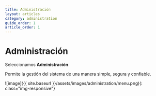 ```yaml
---
title: Administración
layout: articles
category: administration
guide_order: 1
article_order: 1
---
```


# Administración

Seleccionamos **Administración**

Permite la gestión del sistema de una manera simple, segura y confiable.

![image]({{ site.baseurl }}/assets/images/administration/menu.png){: class="img-responsive"}
